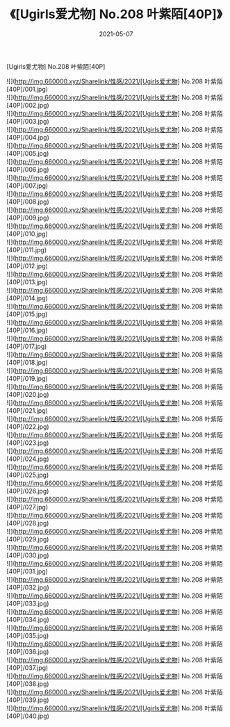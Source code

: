 ﻿---
layout: post
title:  《[Ugirls爱尤物] No.208 叶紫陌[40P]》
date:   2021-05-07
img: http://img.660000.xyz/Sharelink/性感/2021/[Ugirls爱尤物] No.208 叶紫陌[40P]/000.jpg
categories: [美女, 清纯, 唯美]
---

[Ugirls爱尤物] No.208 叶紫陌[40P]

  ![](http://img.660000.xyz/Sharelink/性感/2021/[Ugirls爱尤物] No.208 叶紫陌[40P]/001.jpg) <br> ![](http://img.660000.xyz/Sharelink/性感/2021/[Ugirls爱尤物] No.208 叶紫陌[40P]/002.jpg) <br> ![](http://img.660000.xyz/Sharelink/性感/2021/[Ugirls爱尤物] No.208 叶紫陌[40P]/003.jpg) <br> ![](http://img.660000.xyz/Sharelink/性感/2021/[Ugirls爱尤物] No.208 叶紫陌[40P]/004.jpg) <br> ![](http://img.660000.xyz/Sharelink/性感/2021/[Ugirls爱尤物] No.208 叶紫陌[40P]/005.jpg) <br> ![](http://img.660000.xyz/Sharelink/性感/2021/[Ugirls爱尤物] No.208 叶紫陌[40P]/006.jpg) <br> ![](http://img.660000.xyz/Sharelink/性感/2021/[Ugirls爱尤物] No.208 叶紫陌[40P]/007.jpg) <br> ![](http://img.660000.xyz/Sharelink/性感/2021/[Ugirls爱尤物] No.208 叶紫陌[40P]/008.jpg) <br> ![](http://img.660000.xyz/Sharelink/性感/2021/[Ugirls爱尤物] No.208 叶紫陌[40P]/009.jpg) <br> ![](http://img.660000.xyz/Sharelink/性感/2021/[Ugirls爱尤物] No.208 叶紫陌[40P]/010.jpg) <br> ![](http://img.660000.xyz/Sharelink/性感/2021/[Ugirls爱尤物] No.208 叶紫陌[40P]/011.jpg) <br> ![](http://img.660000.xyz/Sharelink/性感/2021/[Ugirls爱尤物] No.208 叶紫陌[40P]/012.jpg) <br> ![](http://img.660000.xyz/Sharelink/性感/2021/[Ugirls爱尤物] No.208 叶紫陌[40P]/013.jpg) <br> ![](http://img.660000.xyz/Sharelink/性感/2021/[Ugirls爱尤物] No.208 叶紫陌[40P]/014.jpg) <br> ![](http://img.660000.xyz/Sharelink/性感/2021/[Ugirls爱尤物] No.208 叶紫陌[40P]/015.jpg) <br> ![](http://img.660000.xyz/Sharelink/性感/2021/[Ugirls爱尤物] No.208 叶紫陌[40P]/016.jpg) <br> ![](http://img.660000.xyz/Sharelink/性感/2021/[Ugirls爱尤物] No.208 叶紫陌[40P]/017.jpg) <br> ![](http://img.660000.xyz/Sharelink/性感/2021/[Ugirls爱尤物] No.208 叶紫陌[40P]/018.jpg) <br> ![](http://img.660000.xyz/Sharelink/性感/2021/[Ugirls爱尤物] No.208 叶紫陌[40P]/019.jpg) <br> ![](http://img.660000.xyz/Sharelink/性感/2021/[Ugirls爱尤物] No.208 叶紫陌[40P]/020.jpg) <br> ![](http://img.660000.xyz/Sharelink/性感/2021/[Ugirls爱尤物] No.208 叶紫陌[40P]/021.jpg) <br> ![](http://img.660000.xyz/Sharelink/性感/2021/[Ugirls爱尤物] No.208 叶紫陌[40P]/022.jpg) <br> ![](http://img.660000.xyz/Sharelink/性感/2021/[Ugirls爱尤物] No.208 叶紫陌[40P]/023.jpg) <br> ![](http://img.660000.xyz/Sharelink/性感/2021/[Ugirls爱尤物] No.208 叶紫陌[40P]/024.jpg) <br> ![](http://img.660000.xyz/Sharelink/性感/2021/[Ugirls爱尤物] No.208 叶紫陌[40P]/025.jpg) <br> ![](http://img.660000.xyz/Sharelink/性感/2021/[Ugirls爱尤物] No.208 叶紫陌[40P]/026.jpg) <br> ![](http://img.660000.xyz/Sharelink/性感/2021/[Ugirls爱尤物] No.208 叶紫陌[40P]/027.jpg) <br> ![](http://img.660000.xyz/Sharelink/性感/2021/[Ugirls爱尤物] No.208 叶紫陌[40P]/028.jpg) <br> ![](http://img.660000.xyz/Sharelink/性感/2021/[Ugirls爱尤物] No.208 叶紫陌[40P]/029.jpg) <br> ![](http://img.660000.xyz/Sharelink/性感/2021/[Ugirls爱尤物] No.208 叶紫陌[40P]/030.jpg) <br> ![](http://img.660000.xyz/Sharelink/性感/2021/[Ugirls爱尤物] No.208 叶紫陌[40P]/031.jpg) <br> ![](http://img.660000.xyz/Sharelink/性感/2021/[Ugirls爱尤物] No.208 叶紫陌[40P]/032.jpg) <br> ![](http://img.660000.xyz/Sharelink/性感/2021/[Ugirls爱尤物] No.208 叶紫陌[40P]/033.jpg) <br> ![](http://img.660000.xyz/Sharelink/性感/2021/[Ugirls爱尤物] No.208 叶紫陌[40P]/034.jpg) <br> ![](http://img.660000.xyz/Sharelink/性感/2021/[Ugirls爱尤物] No.208 叶紫陌[40P]/035.jpg) <br> ![](http://img.660000.xyz/Sharelink/性感/2021/[Ugirls爱尤物] No.208 叶紫陌[40P]/036.jpg) <br> ![](http://img.660000.xyz/Sharelink/性感/2021/[Ugirls爱尤物] No.208 叶紫陌[40P]/037.jpg) <br> ![](http://img.660000.xyz/Sharelink/性感/2021/[Ugirls爱尤物] No.208 叶紫陌[40P]/038.jpg) <br> ![](http://img.660000.xyz/Sharelink/性感/2021/[Ugirls爱尤物] No.208 叶紫陌[40P]/039.jpg) <br> ![](http://img.660000.xyz/Sharelink/性感/2021/[Ugirls爱尤物] No.208 叶紫陌[40P]/040.jpg) <br>